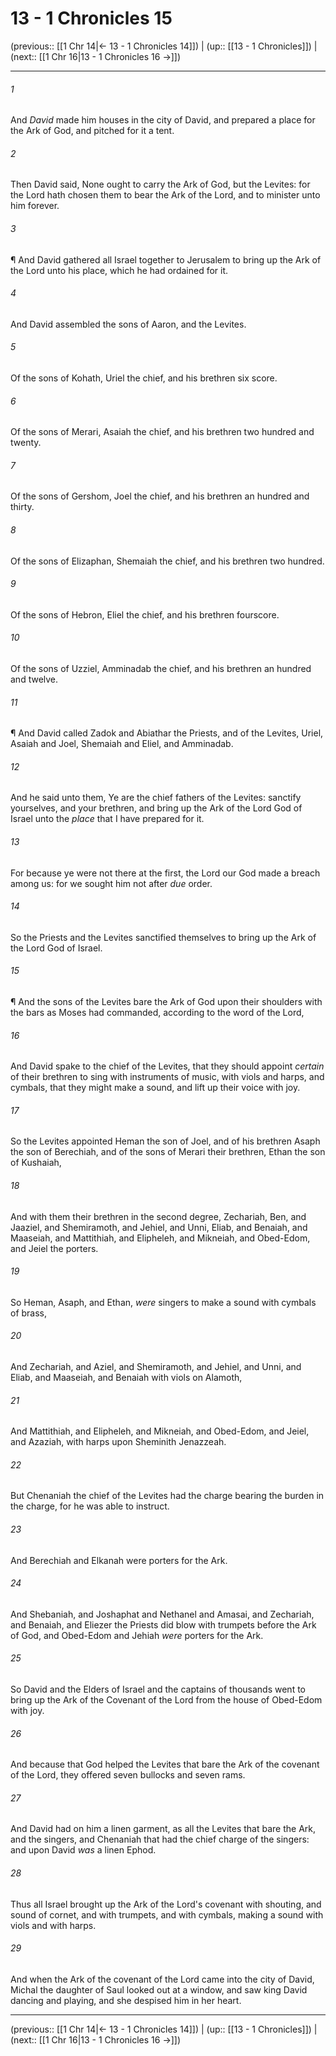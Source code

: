 # 13 - 1 Chronicles 15

(previous:: [[1 Chr 14|← 13 - 1 Chronicles 14]]) | (up:: [[13 - 1 Chronicles]]) | (next:: [[1 Chr 16|13 - 1 Chronicles 16 →]])

***


###### 1 
And _David_ made him houses in the city of David, and prepared a place for the Ark of God, and pitched for it a tent. 

###### 2 
Then David said, None ought to carry the Ark of God, but the Levites: for the Lord hath chosen them to bear the Ark of the Lord, and to minister unto him forever. 

###### 3 
¶ And David gathered all Israel together to Jerusalem to bring up the Ark of the Lord unto his place, which he had ordained for it. 

###### 4 
And David assembled the sons of Aaron, and the Levites. 

###### 5 
Of the sons of Kohath, Uriel the chief, and his brethren six score. 

###### 6 
Of the sons of Merari, Asaiah the chief, and his brethren two hundred and twenty. 

###### 7 
Of the sons of Gershom, Joel the chief, and his brethren an hundred and thirty. 

###### 8 
Of the sons of Elizaphan, Shemaiah the chief, and his brethren two hundred. 

###### 9 
Of the sons of Hebron, Eliel the chief, and his brethren fourscore. 

###### 10 
Of the sons of Uzziel, Amminadab the chief, and his brethren an hundred and twelve. 

###### 11 
¶ And David called Zadok and Abiathar the Priests, and of the Levites, Uriel, Asaiah and Joel, Shemaiah and Eliel, and Amminadab. 

###### 12 
And he said unto them, Ye are the chief fathers of the Levites: sanctify yourselves, and your brethren, and bring up the Ark of the Lord God of Israel unto the _place_ that I have prepared for it. 

###### 13 
For because ye were not there at the first, the Lord our God made a breach among us: for we sought him not after _due_ order. 

###### 14 
So the Priests and the Levites sanctified themselves to bring up the Ark of the Lord God of Israel. 

###### 15 
¶ And the sons of the Levites bare the Ark of God upon their shoulders with the bars as Moses had commanded, according to the word of the Lord, 

###### 16 
And David spake to the chief of the Levites, that they should appoint _certain_ of their brethren to sing with instruments of music, with viols and harps, and cymbals, that they might make a sound, and lift up their voice with joy. 

###### 17 
So the Levites appointed Heman the son of Joel, and of his brethren Asaph the son of Berechiah, and of the sons of Merari their brethren, Ethan the son of Kushaiah, 

###### 18 
And with them their brethren in the second degree, Zechariah, Ben, and Jaaziel, and Shemiramoth, and Jehiel, and Unni, Eliab, and Benaiah, and Maaseiah, and Mattithiah, and Elipheleh, and Mikneiah, and Obed-Edom, and Jeiel the porters. 

###### 19 
So Heman, Asaph, and Ethan, _were_ singers to make a sound with cymbals of brass, 

###### 20 
And Zechariah, and Aziel, and Shemiramoth, and Jehiel, and Unni, and Eliab, and Maaseiah, and Benaiah with viols on Alamoth, 

###### 21 
And Mattithiah, and Elipheleh, and Mikneiah, and Obed-Edom, and Jeiel, and Azaziah, with harps upon Sheminith Jenazzeah. 

###### 22 
But Chenaniah the chief of the Levites had the charge bearing the burden in the charge, for he was able to instruct. 

###### 23 
And Berechiah and Elkanah were porters for the Ark. 

###### 24 
And Shebaniah, and Joshaphat and Nethanel and Amasai, and Zechariah, and Benaiah, and Eliezer the Priests did blow with trumpets before the Ark of God, and Obed-Edom and Jehiah _were_ porters for the Ark. 

###### 25 
So David and the Elders of Israel and the captains of thousands went to bring up the Ark of the Covenant of the Lord from the house of Obed-Edom with joy. 

###### 26 
And because that God helped the Levites that bare the Ark of the covenant of the Lord, they offered seven bullocks and seven rams. 

###### 27 
And David had on him a linen garment, as all the Levites that bare the Ark, and the singers, and Chenaniah that had the chief charge of the singers: and upon David _was_ a linen Ephod. 

###### 28 
Thus all Israel brought up the Ark of the Lord's covenant with shouting, and sound of cornet, and with trumpets, and with cymbals, making a sound with viols and with harps. 

###### 29 
And when the Ark of the covenant of the Lord came into the city of David, Michal the daughter of Saul looked out at a window, and saw king David dancing and playing, and she despised him in her heart.

***

(previous:: [[1 Chr 14|← 13 - 1 Chronicles 14]]) | (up:: [[13 - 1 Chronicles]]) | (next:: [[1 Chr 16|13 - 1 Chronicles 16 →]])
